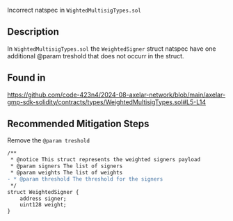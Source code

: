 Incorrect natspec in `WightedMultisigTypes.sol`

## Description

In `WightedMultisigTypes.sol` the `WeightedSigner` struct natspec have one additional @param treshold that does not occurr in the struct.

## Found in

https://github.com/code-423n4/2024-08-axelar-network/blob/main/axelar-gmp-sdk-solidity/contracts/types/WeightedMultisigTypes.sol#L5-L14

## Recommended Mitigation Steps
Remove the `@param treshold`

```diff
/**
 * @notice This struct represents the weighted signers payload
 * @param signers The list of signers
 * @param weights The list of weights
- * @param threshold The threshold for the signers
 */
struct WeightedSigner {
    address signer;
    uint128 weight;
}
```